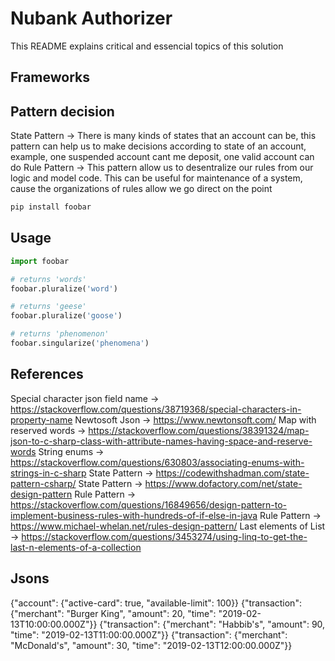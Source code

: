 # Nubank Authorizer

This README explains critical and essencial topics of this solution

## Frameworks
## Pattern decision 

State Pattern -> There is many kinds of states that an account can be, this pattern can help us to make decisions according to state of an account, example, one suspended account cant me deposit, one valid account can do 
Rule Pattern -> This pattern allow us to desentralize our rules from our logic and model code. This can be useful for maintenance of a system, cause the organizations of rules allow we go direct on the point


```bash
pip install foobar
```

## Usage

```python
import foobar

# returns 'words'
foobar.pluralize('word')

# returns 'geese'
foobar.pluralize('goose')

# returns 'phenomenon'
foobar.singularize('phenomena')
```

## References
Special character json field name -> https://stackoverflow.com/questions/38719368/special-characters-in-property-name
Newtosoft Json -> https://www.newtonsoft.com/
Map with reserved words -> https://stackoverflow.com/questions/38391324/map-json-to-c-sharp-class-with-attribute-names-having-space-and-reserve-words
String enums -> https://stackoverflow.com/questions/630803/associating-enums-with-strings-in-c-sharp
State Pattern -> https://codewithshadman.com/state-pattern-csharp/
State Pattern -> https://www.dofactory.com/net/state-design-pattern
Rule Pattern -> https://stackoverflow.com/questions/16849656/design-pattern-to-implement-business-rules-with-hundreds-of-if-else-in-java
Rule Pattern -> https://www.michael-whelan.net/rules-design-pattern/
Last elements of List -> https://stackoverflow.com/questions/3453274/using-linq-to-get-the-last-n-elements-of-a-collection
## Jsons
{"account": {"active-card": true, "available-limit": 100}}
{"transaction": {"merchant": "Burger King", "amount": 20, "time": "2019-02-13T10:00:00.000Z"}}
{"transaction": {"merchant": "Habbib's", "amount": 90, "time": "2019-02-13T11:00:00.000Z"}}
{"transaction": {"merchant": "McDonald's", "amount": 30, "time": "2019-02-13T12:00:00.000Z"}}

## 
